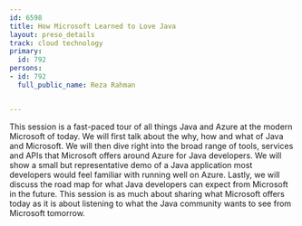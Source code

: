 ---
id: 6598
title: How Microsoft Learned to Love Java
layout: preso_details
track: cloud technology
primary:
  id: 792
persons:
- id: 792
  full_public_name: Reza Rahman

---
This session is a fast-paced tour of all things Java and Azure at the modern Microsoft of today. We will first talk about the why, how and what of Java and Microsoft. We will then dive right into the broad range of tools, services and APIs that Microsoft offers around Azure for Java developers. We will show a small but representative demo of a Java application most developers would feel familiar with running well on Azure. Lastly, we will discuss the road map for what Java developers can expect from Microsoft in the future. This session is as much about sharing what Microsoft offers today as it is about listening to what the Java community wants to see from Microsoft tomorrow.